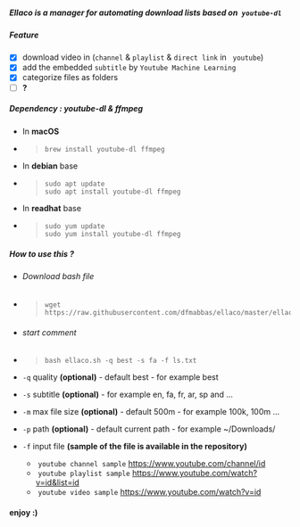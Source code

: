 ##### Ellaco is a manager for automating download lists based on` youtube-dl`

##### Feature
- [x] download  video in (`channel` & `playlist` & `direct link` in ` youtube`)
- [x] add the embedded `subtitle` by `Youtube Machine Learning`
- [x] categorize files as folders
- [ ] **?**

##### Dependency : youtube-dl & ffmpeg
- In **macOS**
- > ```bash
  > brew install youtube-dl ffmpeg
  > ```
- In **debian** base
- > ```shell
  > sudo apt update
  > sudo apt install youtube-dl ffmpeg
  > ```
- In **readhat** base
- > ```shell
  > sudo yum update
  > sudo yum install youtube-dl ffmpeg 
  > ```

##### How to use this ?
- ###### Download bash file 
- >```shell
  >wget https://raw.githubusercontent.com/dfmabbas/ellaco/master/ellaco.sh
  >```
- ###### start comment  
- > ```shell
  > bash ellaco.sh -q best -s fa -f ls.txt
  > ```
- `-q` quality **(optional)** - default best - for example best
- `-s` subtitle **(optional)** - for example en, fa, fr, ar, sp and ...
- `-m` max file size **(optional)** - default 500m - for example 100k, 100m ...
- `-p` path **(optional)** - default current path - for example ~/Downloads/
- `-f` input file **(sample of the file is available in the repository)**

  - ​ `youtube channel sample` https://www.youtube.com/channel/id
  - ​ `youtube playlist sample` https://www.youtube.com/watch?v=id&list=id
  - ​ `youtube video sample` https://www.youtube.com/watch?v=id

#### enjoy :)